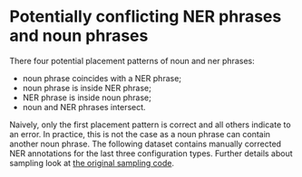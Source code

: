 # Potentially conflicting NER phrases and noun phrases

There four potential placement patterns of noun and ner phrases:

* noun phrase coincides with a NER phrase;
* noun phrase is inside NER phrase;
* NER phrase is inside noun phrase;
* noun and NER phrases intersect.

Naively, only the first placement pattern is correct and all others indicate to an error.
In practice, this is not the case as a noun phrase can contain another noun phrase.
The following dataset contains manually corrected NER annotations for the last three configuration types. 
Further details about sampling look at [the original sampling code](https://github.com/estnltk/estnltk-model-training/blob/516f33431950d60c974168f724584514de170a42/statistical_ner_labelling/ner_obl_sampling.ipynb).

